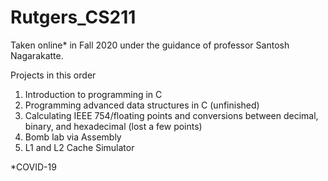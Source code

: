 # Rutgers_CS211
Taken online* in Fall 2020 under the guidance of professor Santosh Nagarakatte. 

Projects in this order
1. Introduction to programming in C
2. Programming advanced data structures in C (unfinished)
3. Calculating IEEE 754/floating points and conversions between decimal, binary, and hexadecimal (lost a few points)
4. Bomb lab via Assembly
5. L1 and L2 Cache Simulator

*COVID-19
